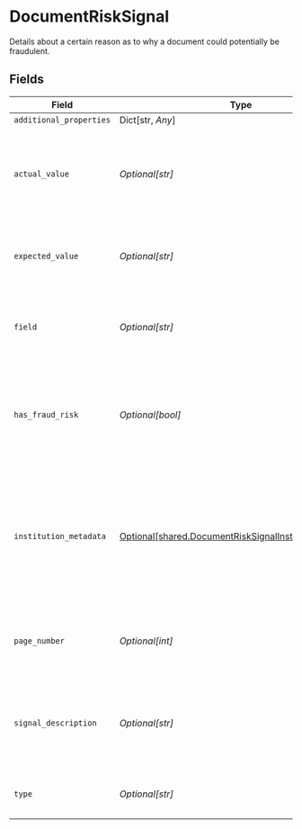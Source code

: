 # DocumentRiskSignal

Details about a certain reason as to why a document could potentially be fraudulent.


## Fields

| Field                                                                                                                  | Type                                                                                                                   | Required                                                                                                               | Description                                                                                                            |
| ---------------------------------------------------------------------------------------------------------------------- | ---------------------------------------------------------------------------------------------------------------------- | ---------------------------------------------------------------------------------------------------------------------- | ---------------------------------------------------------------------------------------------------------------------- |
| `additional_properties`                                                                                                | Dict[str, *Any*]                                                                                                       | :heavy_minus_sign:                                                                                                     | N/A                                                                                                                    |
| `actual_value`                                                                                                         | *Optional[str]*                                                                                                        | :heavy_check_mark:                                                                                                     | The derived value obtained in the risk signal calculation process for this field                                       |
| `expected_value`                                                                                                       | *Optional[str]*                                                                                                        | :heavy_check_mark:                                                                                                     | The expected value of the field, as seen on the document                                                               |
| `field`                                                                                                                | *Optional[str]*                                                                                                        | :heavy_check_mark:                                                                                                     | The field which the risk signal was computed for                                                                       |
| `has_fraud_risk`                                                                                                       | *Optional[bool]*                                                                                                       | :heavy_check_mark:                                                                                                     | A flag used to quickly identify if the signal indicates that this field is authentic or fraudulent                     |
| `institution_metadata`                                                                                                 | [Optional[shared.DocumentRiskSignalInstitutionMetadata]](../../models/shared/documentrisksignalinstitutionmetadata.md) | :heavy_check_mark:                                                                                                     | An object which contains additional metadata about the institution used to compute the verification attribute          |
| `page_number`                                                                                                          | *Optional[int]*                                                                                                        | :heavy_check_mark:                                                                                                     | The relevant page associated with the risk signal                                                                      |
| `signal_description`                                                                                                   | *Optional[str]*                                                                                                        | :heavy_check_mark:                                                                                                     | A human-readable explanation providing more detail into the particular risk signal                                     |
| `type`                                                                                                                 | *Optional[str]*                                                                                                        | :heavy_check_mark:                                                                                                     | The result from the risk signal check.                                                                                 |